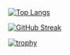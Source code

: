 <header class="">
  
</header>


[![Top Langs](https://github-readme-stats.vercel.app/api/top-langs/?username=Mihail403)](https://github.com/anuraghazra/github-readme-stats)


[![GitHub Streak](http://github-readme-streak-stats.herokuapp.com?user=Mihail403&theme=sea&hide_border=true&mode=weekly)](https://git.io/streak-stats)


[![trophy](https://github-profile-trophy.vercel.app/?username=Mihail403&theme=oldie&no-frame=true&column=-1&margin-w=10&margin-h=10)](https://github.com/ryo-ma/github-profile-trophy)

